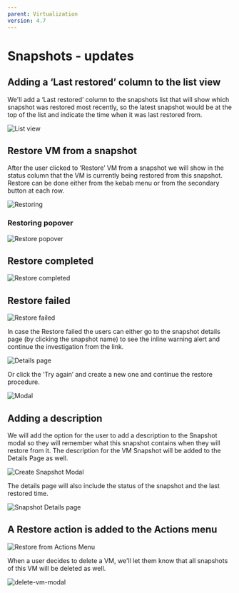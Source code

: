 ```yaml
---
parent: Virtualization
version: 4.7
---
```

# Snapshots - updates

## Adding a ‘Last restored’ column to the list view

We'll add a ‘Last restored’ column to the snapshots list
that will show which snapshot was restored most recently, so the latest snapshot would be at the top of the list and indicate the time when it was last restored from.

![List view](img/Snapshots-list.png)

## Restore VM from a snapshot

After the user clicked to ‘Restore’ VM from a snapshot we will show in the status column that the VM is currently being restored from this snapshot.
Restore can be done either from the kebab menu or from the secondary button at each row.

![Restoring](img/Restore-from-kebab.png)

### Restoring popover

![Restore popover](img/Restoring.png)

## Restore completed

![Restore completed](img/Completed.png)

## Restore failed

![Restore failed](img/Failed.png)

In case the Restore failed the users can either go to the snapshot details page (by clicking the snapshot name) to see the inline warning alert and continue the investigation from the link.

![Details page](img/Details-page.png)

Or click the ‘Try again’ and create a new one and continue the restore procedure.

![Modal](img/Modal.png)

## Adding a description

 We will add the option for the user to add a description to the Snapshot modal so they will remember what this snapshot contains when they will restore from it.
 The description for the VM Snapshot will be added to the Details Page as well.

![Create Snapshot Modal](img/snapshot-modal.png)

The details page will also include the status of the snapshot and the last restored time.

![Snapshot Details page](img/Snapshot-details-page.png)

## A Restore action is added to the Actions menu

![Restore from Actions Menu](img/details-page-actions.png)

When a user decides to delete a VM, we'll let them know that all snapshots of this VM will be deleted as well.

![delete-vm-modal](img/delete-vm-modal.png)